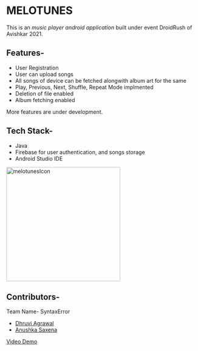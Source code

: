 # MELOTUNES

This is an *music player android application* built under event DroidRush of Avishkar 2021.

## Features-

- User Registration
- User can upload songs 
- All songs of device can be fetched alongwith album art for the same
- Play, Previous, Next, Shuffle, Repeat Mode implmented
- Deletion of file enabled
- Album fetching enabled

More features are under development.

## Tech Stack-

- Java
- Firebase for user authentication, and songs storage
- Android Studio IDE

<img width="300" alt="melotunesIcon" src="https://user-images.githubusercontent.com/60813752/147418014-b35c94c8-05eb-44c8-867f-f3de6041691c.png">

## Contributors-

Team Name- SyntaxError

- [Dhruvi Agrawal](https://github.com/dhruviagrawal)
- [Anushka Saxena](https://github.com/anushka2422)

[Video Demo](https://www.youtube.com/watch?v=2Nj6FlSXik0)

